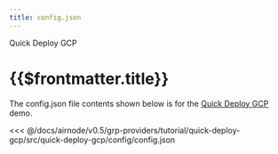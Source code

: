 ```yaml
---
title: config.json
---
```


<TitleSpan>Quick Deploy GCP</TitleSpan>

# {{$frontmatter.title}}

The config.json file contents shown below is for the [Quick Deploy GCP](./)
demo.

<!-- prettier-ignore -->
<<< @/docs/airnode/v0.5/grp-providers/tutorial/quick-deploy-gcp/src/quick-deploy-gcp/config/config.json
